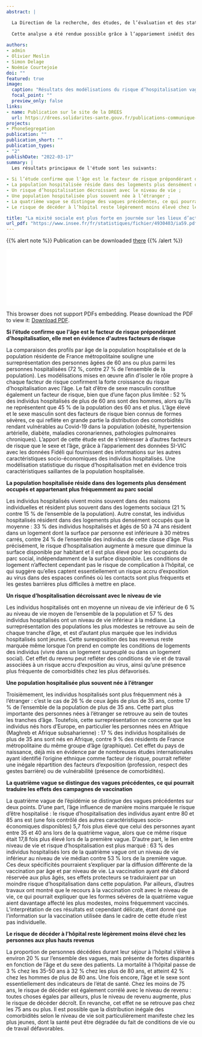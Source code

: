 ```yaml
---
abstract: |

  La Direction de la recherche, des études, de l’évaluation et des statistiques (DREES), en collaboration avec l’Institut national de la statistique et des études économiques (Insee), publie une étude originale sur les caractéristiques socio-économiques des personnes qui ont développé une forme sévère de Covid-19, définie par une hospitalisation, parfois suivie de complications à l’hôpital (admission en soins critiques ou décès).
  
  Cette analyse a été rendue possible grâce à l’appariement inédit des données SI-VIC, relatives aux patients hospitalisés et atteints du Covid-19 et des données de Fidéli, le fichier démographique de l’Insee sur les logements et les individus. Cette analyse couvre la période de mars 2020 à novembre 2021, soit les quatre premières vagues de l’épidémie de Covid-19 et s’appuie sur les données de 67,32 millions d’individus résidant en France métropolitaine, dont 382 000 ont été hospitalisés avec Covid-19.
  
authors:
- admin
- Olivier Meslin
- Simon Delage
- Noémie Courtejoie
doi: ""
featured: true
image:
  caption: "Résultats des modélisations du risque d’hospitalisation vague par vague selon le niveau de vie"
  focal_point: ""
  preview_only: false
links:
- name: Publication sur le site de la DREES
  url: https://drees.solidarites-sante.gouv.fr/publications-communique-de-presse/les-dossiers-de-la-drees/caracteristiques-socio-economiques-des
projects:
- PhoneSegregation
publication: ""
publication_short: ""
publication_types:
- "2"
publishDate: "2022-03-17"
summary: |
  Les résultats principaux de l'étude sont les suivants:
  
- Si l’étude confirme que l'âge est le facteur de risque prépondérant d’hospitalisation, elle met en évidence d'autres facteurs de risque ;
- La population hospitalisée réside dans des logements plus densément occupés et appartenant plus fréquemment au parc social ;
- Un risque d’hospitalisation décroissant avec le niveau de vie ;
- Une population hospitalisée plus souvent née à l’étranger ;
- La quatrième vague se distingue des vagues précédentes, ce qui pourrait traduire les effets des campagnes de vaccination ;
- Le risque de décéder à l’hôpital reste légèrement moins élevé chez les personnes aux plus hauts revenus ;

title: "La mixité sociale est plus forte en journée sur les lieux d’activité que pendant la nuit dans les quartiers de résidence"
url_pdf: "https://www.insee.fr/fr/statistiques/fichier/4930403/ia59.pdf"
---
```


<!------ AUTRES OPTIONS POSSIBLES
url_code: '#'
url_dataset: '#'
url_pdf: "https://www.cairn.info/revue-idees-economiques-et-sociales-2015-2-page-14.htm"
url_poster: '#'
url_project: ""
url_slides: ""
url_source: '#'
url_video: '#'
slides: example
------>

{{% alert note %}}
Publication can be downloaded [there](https://drees.solidarites-sante.gouv.fr/sites/default/files/2022-03/dd96.pdf)
{{% /alert %}}

<object data="/pdf/DD2022/dd96.pdf" type="application/pdf" width="700px" height="700px">
    <embed src="/pdf/DD2022/dd96.pdf">
        <p>This browser does not support PDFs embedding. Please download the PDF to view it: <a href="https://drees.solidarites-sante.gouv.fr/sites/default/files/2022-03/dd96.pdf">Download PDF</a>.</p>
    </embed>
</object>



__Si l’étude confirme que l'âge est le facteur de risque prépondérant d’hospitalisation, elle met en évidence d'autres facteurs de risque__

La comparaison des profils par âge de la population hospitalisée et de la population résidente de France métropolitaine souligne une surreprésentation des personnes âgées de 60 ans ou plus parmi les personnes hospitalisées (72 %, contre 27 % de l’ensemble de la population). Les modélisations mises en œuvre afin d’isoler le rôle propre à chaque facteur de risque confirment la forte croissance du risque d’hospitalisation avec l’âge. Le fait d’être de sexe masculin constitue également un facteur de risque, bien que d’une façon plus limitée : 52 % des individus hospitalisés de plus de 60 ans sont des hommes, alors qu’ils ne représentent que 45 % de la population des 60 ans et plus. L’âge élevé et le sexe masculin sont des facteurs de risque bien connus de formes sévères, ce qui reflète en grande partie la distribution des comorbidités rendant vulnérables au Covid-19 dans la population (obésité, hypertension artérielle, diabète, maladies coronariennes, pathologies pulmonaires chroniques). L’apport de cette étude est de s’intéresser à d’autres facteurs de risque que le sexe et l’âge, grâce à l’appariement des données SI-VIC avec les données Fidéli qui fournissent des informations sur les autres caractéristiques socio-économiques des individus hospitalisés. Une modélisation statistique du risque d’hospitalisation met en évidence trois caractéristiques saillantes de la population hospitalisée.

__La population hospitalisée réside dans des logements plus densément occupés et appartenant plus fréquemment au parc social__

Les individus hospitalisés vivent moins souvent dans des maisons individuelles et résident plus souvent dans des logements sociaux (21 % contre 15 % de l’ensemble de la population). Autre constat, les individus hospitalisés résident dans des logements plus densément occupés que la moyenne : 33 % des individus hospitalisés et âgés de 50 à 74 ans résident dans un logement dont la surface par personne est inférieure à 30 mètres carrés, contre 24 % de l’ensemble des individus de cette classe d’âge. Plus précisément, le risque d’hospitalisation augmente à mesure que diminue la surface disponible par habitant et il est plus élevé pour les occupants du parc social, indépendamment de la surface disponible. Les conditions de logement n’affectent cependant pas le risque de complication à l’hôpital, ce qui suggère qu’elles captent essentiellement un risque accru d’exposition au virus dans des espaces confinés où les contacts sont plus fréquents et les gestes barrières plus difficiles à mettre en place.

__Un risque d’hospitalisation décroissant avec le niveau de vie__

Les individus hospitalisés ont en moyenne un niveau de vie inférieur de 6 % au niveau de vie moyen de l’ensemble de la population et 57 % des individus hospitalisés ont un niveau de vie inférieur à la médiane. La surreprésentation des populations les plus modestes se retrouve au sein de chaque tranche d’âge, et est d’autant plus marquée que les individus hospitalisés sont jeunes. Cette surexposition des bas revenus reste marquée même lorsque l’on prend en compte les conditions de logements des individus (vivre dans un logement surpeuplé ou dans un logement social). Cet effet du revenu peut refléter des conditions de vie et de travail associées à un risque accru d’exposition au virus, ainsi qu’une présence plus fréquente de comorbidités chez les plus défavorisés.

__Une population hospitalisée plus souvent née à l’étranger__

Troisièmement, les individus hospitalisés sont plus fréquemment nés à l’étranger : c’est le cas de 26 % de ceux âgés de plus de 35 ans, contre 17 % de l’ensemble de la population de plus de 35 ans. Cette part plus importante des personnes nées à l’étranger se retrouve au sein de toutes les tranches d’âge. Toutefois, cette surreprésentation ne concerne que les individus nés hors d’Europe, en particulier les personnes nées en Afrique (Maghreb et Afrique subsaharienne) : 17 % des individus hospitalisés de plus de 35 ans sont nés en Afrique, contre 9 % des résidents de France métropolitaine du même groupe d’âge (graphique). Cet effet du pays de naissance, déjà mis en évidence par de nombreuses études internationales ayant identifié l’origine ethnique comme facteur de risque, pourrait refléter une inégale répartition des facteurs d’exposition (profession, respect des gestes barrière) ou de vulnérabilité (présence de comorbidités).

__La quatrième vague se distingue des vagues précédentes, ce qui pourrait traduire les effets des campagnes de vaccination__

La quatrième vague de l’épidémie se distingue des vagues précédentes sur deux points. D’une part, l’âge influence de manière moins marquée le risque d’être hospitalisé : le risque d’hospitalisation des individus ayant entre 80 et 85 ans est (une fois contrôlé des autres caractéristiques socio-économiques disponibles) 5,7 fois plus élevé que celui des personnes ayant entre 35 et 40 ans lors de la quatrième vague, alors que ce même risque était 17,8 fois plus élevé lors de la première vague. D’autre part, le lien entre niveau de vie et risque d’hospitalisation est plus marqué : 63 % des individus hospitalisés lors de la quatrième vague ont un niveau de vie inférieur au niveau de vie médian contre 53 % lors de la première vague. Ces deux spécificités pourraient s’expliquer par la diffusion différente de la vaccination par âge et par niveau de vie. La vaccination ayant été d’abord réservée aux plus âgés, ses effets protecteurs se traduiraient par un moindre risque d’hospitalisation dans cette population. Par ailleurs, d’autres travaux ont montré que le recours à la vaccination croît avec le niveau de vie, ce qui pourrait expliquer que les formes sévères de la quatrième vague aient davantage affecté les plus modestes, moins fréquemment vaccinés. L’interprétation de ces résultats est cependant délicate, étant donné que l’information sur la vaccination utilisée dans le cadre de cette étude n’est pas individuelle.

__Le risque de décéder à l’hôpital reste légèrement moins élevé chez les personnes aux plus hauts revenus__

La proportion de personnes décédées durant leur séjour à l’hôpital s’élève à environ 20 % sur l’ensemble des vagues, mais présente de fortes disparités en fonction de l’âge et du sexe des patients. La mortalité à l’hôpital passe de 3 % chez les 35-50 ans à 32 % chez les plus de 80 ans, et atteint 42 % chez les hommes de plus de 80 ans. Une fois encore, l’âge et le sexe sont essentiellement des indicateurs de l’état de santé. Chez les moins de 75 ans, le risque de décéder est également corrélé avec le niveau de revenu : toutes choses égales par ailleurs, plus le niveau de revenu augmente, plus le risque de décéder décroît. En revanche, cet effet ne se retrouve pas chez les 75 ans ou plus. Il est possible que la distribution inégale des comorbidités selon le niveau de vie soit particulièrement manifeste chez les plus jeunes, dont la santé peut être dégradée du fait de conditions de vie ou de travail défavorables.
